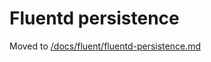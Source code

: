 # Fluentd persistence

Moved to [/docs/fluent/fluentd-persistence.md](/docs/fluent/fluentd-persistence.md)
